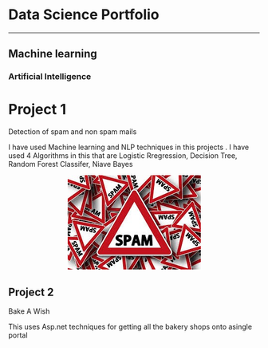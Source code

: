 
# Data Science Portfolio
---
## Machine learning

### Artificial Intelligence

# Project 1

Detection of spam and non spam mails

I have used Machine learning and NLP techniques in this projects . I have used 4 Algorithms in this that are Logistic Rregression, Decision Tree, Random Forest Classifer, Niave Bayes

<center><img src="assets/img/spam_img.jpeg"/></center>

 
 
## Project 2

Bake A Wish 

 This uses Asp.net techniques for getting all the bakery shops onto asingle portal
